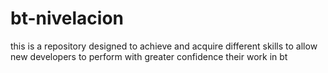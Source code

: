 # bt-nivelacion
this is a repository designed to achieve and acquire different skills to allow new developers to perform with greater confidence their work in bt
